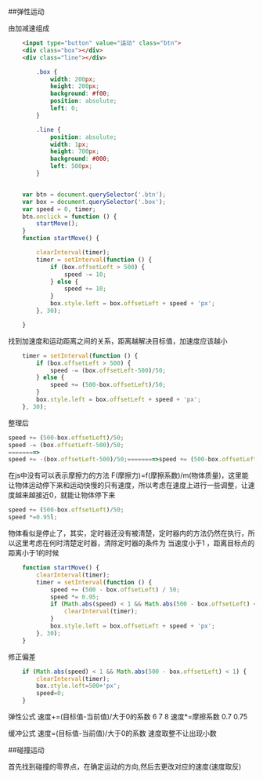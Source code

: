 ##弹性运动

由加减速组成
```html
    <input type="button" value="运动" class="btn">
    <div class="box"></div>
    <div class="line"></div>
```

```css
        .box {
            width: 200px;
            height: 200px;
            background: #f00;
            position: absolute;
            left: 0;
        }

        .line {
            position: absolute;
            width: 1px;
            height: 700px;
            background: #000;
            left: 500px;
        }
```


```js

    var btn = document.querySelector('.btn');
    var box = document.querySelector('.box');
    var speed = 0, timer;
    btn.onclick = function () {
        startMove();
    }
    function startMove() {

        clearInterval(timer);
        timer = setInterval(function () {
            if (box.offsetLeft > 500) {
                speed -= 10;
            } else {
                speed += 10;
            }
            box.style.left = box.offsetLeft + speed + 'px';
        }, 30);

    }
```

找到加速度和运动距离之间的关系，距离越解决目标值，加速度应该越小
```js
    timer = setInterval(function () {
        if (box.offsetLeft > 500) {
            speed -= (box.offsetLeft-500)/50;
        } else {
            speed += (500-box.offsetLeft)/50;
        }
        box.style.left = box.offsetLeft + speed + 'px';
    }, 30);
```

整理后
```js
speed += (500-box.offsetLeft)/50;
speed -= (box.offsetLeft-500)/50;
========>
speed += -(box.offsetLeft-500)/50;========>speed += (500-box.offsetLeft)/50;
```

在js中没有可以表示摩擦力的方法 F(摩擦力)=f(摩擦系数)/m(物体质量)，这里能让物体运动停下来和运动快慢的只有速度，所以考虑在速度上进行一些调整，让速度越来越接近0，就能让物体停下来
```js
speed += (500-box.offsetLeft)/50;
speed *=0.95l;
```

物体看似是停止了，其实，定时器还没有被清楚，定时器内的方法仍然在执行，所以这里考虑在何时清楚定时器，清除定时器的条件为 当速度小于1 ，距离目标点的距离小于1的时候
```js
    function startMove() {
        clearInterval(timer);
        timer = setInterval(function () {
            speed += (500 - box.offsetLeft) / 50;
            speed *= 0.95;
            if (Math.abs(speed) < 1 && Math.abs(500 - box.offsetLeft) < 1) {
                clearInterval(timer);
            }
            box.style.left = box.offsetLeft + speed + 'px';
        }, 30);
    }
```

修正偏差
```js
    if (Math.abs(speed) < 1 && Math.abs(500 - box.offsetLeft) < 1) {
        clearInterval(timer);
        box.style.left=500+'px';
        speed=0;
    }
```

弹性公式
速度+=(目标值-当前值)/大于0的系数  6 7 8
速度*=摩擦系数 0.7 0.75

缓冲公式
速度=(目标值-当前值)/大于0的系数
速度取整不让出现小数

##碰撞运动

首先找到碰撞的零界点，在确定运动的方向,然后去更改对应的速度(速度取反)